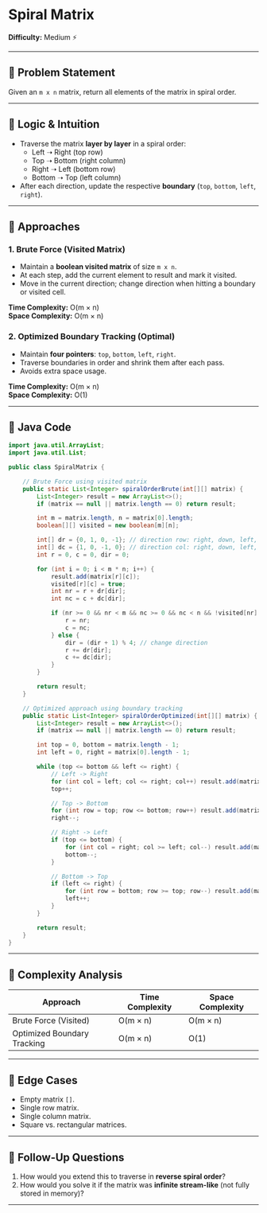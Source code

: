 # Spiral Matrix

**Difficulty:** Medium ⚡

---

## 🔹 Problem Statement
Given an `m x n` matrix, return all elements of the matrix in spiral order.

---

## 🔹 Logic & Intuition
- Traverse the matrix **layer by layer** in a spiral order:
    - Left ➝ Right (top row)
    - Top ➝ Bottom (right column)
    - Right ➝ Left (bottom row)
    - Bottom ➝ Top (left column)
- After each direction, update the respective **boundary** (`top`, `bottom`, `left`, `right`).

---

## 🔹 Approaches

### 1. Brute Force (Visited Matrix)
- Maintain a **boolean visited matrix** of size `m x n`.
- At each step, add the current element to result and mark it visited.
- Move in the current direction; change direction when hitting a boundary or visited cell.

**Time Complexity:** O(m × n)  
**Space Complexity:** O(m × n)

### 2. Optimized Boundary Tracking (Optimal)
- Maintain **four pointers**: `top`, `bottom`, `left`, `right`.
- Traverse boundaries in order and shrink them after each pass.
- Avoids extra space usage.

**Time Complexity:** O(m × n)  
**Space Complexity:** O(1)

---

## 🔹 Java Code

```java
import java.util.ArrayList;
import java.util.List;

public class SpiralMatrix {

    // Brute Force using visited matrix
    public static List<Integer> spiralOrderBrute(int[][] matrix) {
        List<Integer> result = new ArrayList<>();
        if (matrix == null || matrix.length == 0) return result;

        int m = matrix.length, n = matrix[0].length;
        boolean[][] visited = new boolean[m][n];

        int[] dr = {0, 1, 0, -1}; // direction row: right, down, left, up
        int[] dc = {1, 0, -1, 0}; // direction col: right, down, left, up
        int r = 0, c = 0, dir = 0;

        for (int i = 0; i < m * n; i++) {
            result.add(matrix[r][c]);
            visited[r][c] = true;
            int nr = r + dr[dir];
            int nc = c + dc[dir];

            if (nr >= 0 && nr < m && nc >= 0 && nc < n && !visited[nr][nc]) {
                r = nr;
                c = nc;
            } else {
                dir = (dir + 1) % 4; // change direction
                r += dr[dir];
                c += dc[dir];
            }
        }

        return result;
    }

    // Optimized approach using boundary tracking
    public static List<Integer> spiralOrderOptimized(int[][] matrix) {
        List<Integer> result = new ArrayList<>();
        if (matrix == null || matrix.length == 0) return result;

        int top = 0, bottom = matrix.length - 1;
        int left = 0, right = matrix[0].length - 1;

        while (top <= bottom && left <= right) {
            // Left -> Right
            for (int col = left; col <= right; col++) result.add(matrix[top][col]);
            top++;

            // Top -> Bottom
            for (int row = top; row <= bottom; row++) result.add(matrix[row][right]);
            right--;

            // Right -> Left
            if (top <= bottom) {
                for (int col = right; col >= left; col--) result.add(matrix[bottom][col]);
                bottom--;
            }

            // Bottom -> Top
            if (left <= right) {
                for (int row = bottom; row >= top; row--) result.add(matrix[row][left]);
                left++;
            }
        }

        return result;
    }
}
```

---

## 🔹 Complexity Analysis

| Approach                    | Time Complexity | Space Complexity |
|-----------------------------|-----------------|------------------|
| Brute Force (Visited)       | O(m × n)        | O(m × n)         |
| Optimized Boundary Tracking | O(m × n)        | O(1)             |

---

## 🔹 Edge Cases
- Empty matrix `[]`.
- Single row matrix.
- Single column matrix.
- Square vs. rectangular matrices.

---

## 🔹 Follow-Up Questions
1. How would you extend this to traverse in **reverse spiral order**?
2. How would you solve it if the matrix was **infinite stream-like** (not fully stored in memory)?

---

